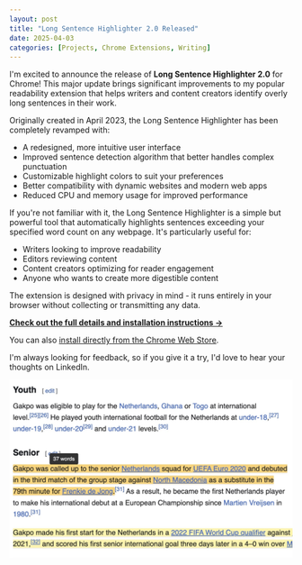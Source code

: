 ```yaml
---
layout: post
title: "Long Sentence Highlighter 2.0 Released"
date: 2025-04-03
categories: [Projects, Chrome Extensions, Writing]
---
```


I'm excited to announce the release of **Long Sentence Highlighter 2.0** for Chrome! This major update brings significant improvements to my popular readability extension that helps writers and content creators identify overly long sentences in their work.

Originally created in April 2023, the Long Sentence Highlighter has been completely revamped with:

- A redesigned, more intuitive user interface
- Improved sentence detection algorithm that better handles complex punctuation
- Customizable highlight colors to suit your preferences
- Better compatibility with dynamic websites and modern web apps
- Reduced CPU and memory usage for improved performance

If you're not familiar with it, the Long Sentence Highlighter is a simple but powerful tool that automatically highlights sentences exceeding your specified word count on any webpage. It's particularly useful for:

- Writers looking to improve readability
- Editors reviewing content
- Content creators optimizing for reader engagement
- Anyone who wants to create more digestible content

The extension is designed with privacy in mind - it runs entirely in your browser without collecting or transmitting any data.

**[Check out the full details and installation instructions →](/long-sentence-highlighter/)**

You can also [install directly from the Chrome Web Store](https://chromewebstore.google.com/detail/fgklfjfnajfdfiefdphepgejkgmlplcc).

I'm always looking for feedback, so if you give it a try, I'd love to hear your thoughts on LinkedIn.

[![Long Sentence Highlighter Screenshot](/assets/images/LSH3.jpg)](/long-sentence-highlighter/) 